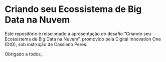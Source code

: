 # **Criando seu Ecossistema de Big Data na Nuvem**
Este repositório é relacionado a apresentação do desafio “Criando seu Ecossistema de Big Data na Nuvem”, promovido pela Digital Innovation One (DIO), sob instrução de Cassiano Peres. 



Obrigado a todos,
